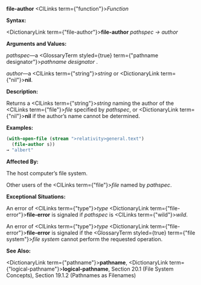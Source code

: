 **file-author** <ClLinks  term={"function"}><i>Function</i></ClLinks> 



**Syntax:** 



<DictionaryLink  term={"file-author"}><b>file-author</b></DictionaryLink> *pathspec → author* 



**Arguments and Values:** 



*pathspec*—a <GlossaryTerm styled={true} term={"pathname designator"}><i>pathname designator</i></GlossaryTerm> . 



*author*—a <ClLinks  term={"string"}><i>string</i></ClLinks> or <DictionaryLink  term={"nil"}><b>nil</b></DictionaryLink>. 







 



 



**Description:** 



Returns a <ClLinks  term={"string"}><i>string</i></ClLinks> naming the author of the <ClLinks  term={"file"}><i>file</i></ClLinks> specified by *pathspec*, or <DictionaryLink  term={"nil"}><b>nil</b></DictionaryLink> if the author’s name cannot be determined. 



**Examples:**
```lisp
(with-open-file (stream ">relativity>general.text") 
  (file-author s)) 
→ "albert" 
```
**Affected By:** 



The host computer’s file system. 



Other users of the <ClLinks  term={"file"}><i>file</i></ClLinks> named by *pathspec*. 



**Exceptional Situations:** 



An error of <ClLinks  term={"type"}><i>type</i></ClLinks> <DictionaryLink  term={"file-error"}><b>file-error</b></DictionaryLink> is signaled if *pathspec* is <ClLinks  term={"wild"}><i>wild</i></ClLinks>. 



An error of <ClLinks  term={"type"}><i>type</i></ClLinks> <DictionaryLink  term={"file-error"}><b>file-error</b></DictionaryLink> is signaled if the <GlossaryTerm styled={true} term={"file system"}><i>file system</i></GlossaryTerm> cannot perform the requested operation. 



**See Also:** 



<DictionaryLink  term={"pathname"}><b>pathname</b></DictionaryLink>, <DictionaryLink  term={"logical-pathname"}><b>logical-pathname</b></DictionaryLink>, Section 20.1 (File System Concepts), Section 19.1.2 (Pathnames as Filenames) 



